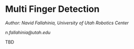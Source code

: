# Multi Finger Detection 

_Author: Navid Fallahinia, University of Utah Robotics Center_

_n.fallahinia@utah.edu_

TBD